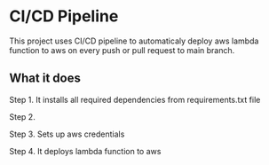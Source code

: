 # CI/CD Pipeline

This project uses CI/CD pipeline to automaticaly deploy aws lambda function 
to aws on every push or pull request to main branch.

## What it does

Step 1. 
It installs all required dependencies from requirements.txt file

Step 2.


Step 3.
Sets up aws credentials 

Step 4.
It deploys lambda function to aws
